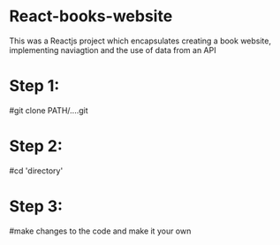 # React-books-website

This was a Reactjs project which encapsulates creating a book website, implementing naviagtion and the use of data from an API

# Step 1:
#git clone PATH/....git

# Step 2:
#cd 'directory'

# Step 3:
#make changes to the code and make it your own
